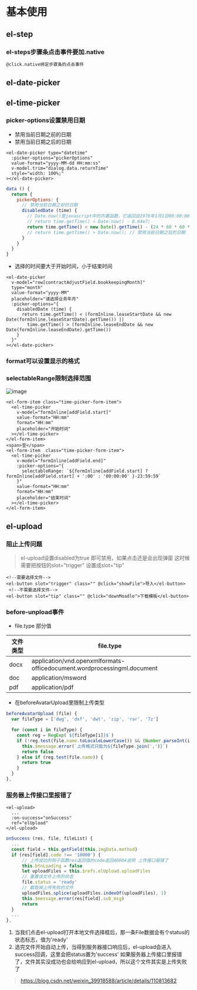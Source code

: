 # 基本使用

## el-step
### el-steps步骤条点击事件要加.native
```md
@click.native绑定步骤条的点击事件
```

## el-date-picker
## el-time-picker
### picker-options设置禁用日期
- 禁用当前日期之前的日期
- 禁用当前日期之后的日期
```vue
<el-date-picker type="datetime"
  :picker-options="pickerOptions"
  value-format="yyyy-MM-dd HH:mm:ss"
  v-model.trim="dialog.data.returnTime"
  style="width: 100%;"
></el-date-picker>
```
```js
data () {
  return {
    pickerOptions: {
      // 禁用当前日期之前的日期
      disabledDate (time) {
        // Date.now()是javascript中的内置函数，它返回自1970年1月1日00:00:00 UTC以来经过的毫秒数。
        // return time.getTime() < Date.now() - 8.64e7;
        return time.getTime() < new Date().getTime() - (24 * 60 * 60 * 1000)
        // return time.getTime() > Date.now(); // 禁用当前日期之后的日期
      }
    }
  }
}
```

- 选择的时间要大于开始时间，小于结束时间
```vue
<el-date-picker
  v-model="row[contractAdjustField.bookkeepingMonth]"
  type="month"
  value-format="yyyy-MM"
  placeholder="请选择业务年月"
  :picker-options="{
    disabledDate (time) {
      return time.getTime() < (formInline.leaseStartDate && new Date(formInline.leaseStartDate).getTime()) ||
        time.getTime() > (formInline.leaseEndDate && new Date(formInline.leaseEndDate).getTime())
    }
  }"
></el-date-picker>

```

### format可以设置显示的格式
### selectableRange限制选择范围
![image](/picker.png)
```vue
<el-form-item class="time-picker-form-item">
  <el-time-picker
    v-model="formInline[addField.start]"
    value-format="HH:mm"
    format="HH:mm"
    placeholder="开始时间"
  ></el-time-picker>
</el-form-item>
<span>至</span>
<el-form-item  class="time-picker-form-item">
  <el-time-picker
    v-model="formInline[addField.end]"
    :picker-options="{
      selectableRange: `${formInline[addField.start] ? formInline[addField.start] + ':00' : '00:00:00' }-23:59:59`
    }"
    value-format="HH:mm"
    format="HH:mm"
    placeholder="结束时间"
  ></el-time-picker>
</el-form-item>
```

## el-upload
### 阻止上传问题
> el-upload设置disabled为true 即可禁用，如果点击还是会出现弹窗 这时候需要把按钮的slot="trigger" 设置成slot="tip"

```vue
<!--需要选择文件-->
<el-button slot="trigger" class="" @click="showFile">导入</el-button>
 <!--不需要选择文件-->
<el-button slot="tip" class="" @click="downMoadle">下载模板</el-button>
```

### before-unpload事件
- file.type 部分值

| 文件类型  | file.type |
| --- | --- |
| docx  | application/vnd.openxmlformats-officedocument.wordprocessingml.document |
| doc  | application/msword |
| pdf  | application/pdf |

- 在beforeAvatarUpload里限制上传类型
```js
beforeAvatarUpload (file) {
  var fileType = ['dwg', 'dxf', 'dwt', 'zip', 'rar', '7z']

  for (const i in fileType) {
    const reg = RegExp(`${fileType[i]}$`)
    if (!reg.test(file.name.toLocaleLowerCase()) && (Number.parseInt(i, 10) === fileType.length - 1)) {
      this.$message.error(`上传格式只能为${fileType.join(',')}`)
      return false
    } else if (reg.test(file.name)) {
      return true
    }
  }
},
```
### 服务器上传接口里报错了
```vue
<el-upload>
  ...
  :on-success="onSuccess"
  ref="elUpload"
</el-upload>
```
```js
onSuccess (res, file, fileList) {
  ...
  const field = this.getField(this.imgData.method)
  if (res[field].code !== '10000') {
      // 上传成功的钩子函数res返回值的code返回40004说明 上传接口报错了
      this.btnLoading = false
      let uploadFiles = this.$refs.elUpload.uploadFiles
      // 重置该文件上传的状态
      file.status = 'ready'
      // 截取掉上传失败的文件
      uploadFiles.splice(uploadFiles.indexOf(uploadFiles), 1)
      this.$message.error(res[field].sub_msg)
      return
  }
  ...
},
```
1. 当我们点击el-upload打开本地文件选择框后，那一条File数据会有个status的状态标志，值为'ready'
2. 选完文件开始自动上传，当得到服务器接口响应后，el-upload会进入success回调，这里会把status置为'success'
如果服务器上传接口里报错了，文件其实没成功也会给响应到el-upload，所以这个文件其实是上传失败了

> https://blog.csdn.net/weixin_39918588/article/details/110813682